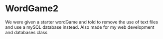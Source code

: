 # WordGame2
We were given a starter wordGame and told to remove the use of text files and use a mySQL database instead. Also made for my web development and databases class
